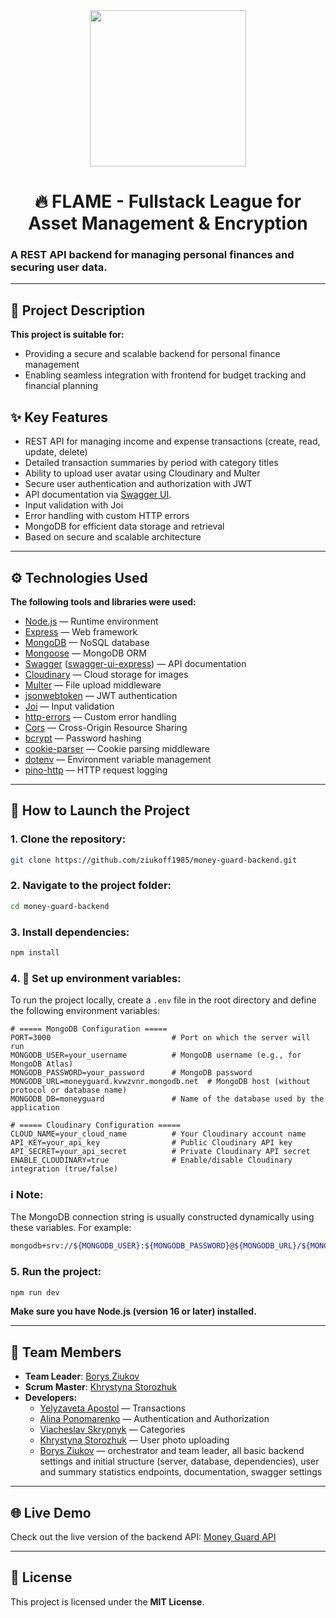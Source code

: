 <div align="center">
    <img src="https://i.imgur.com/GuI9t8v.png" width="250" height="250">
</div>
<div align="center">

# 🔥 FLAME - Fullstack League for Asset Management & Encryption

</div>

### A REST API backend for managing personal finances and securing user data.

---

## 📄 Project Description

**This project is suitable for:**

- Providing a secure and scalable backend for personal finance management
- Enabling seamless integration with frontend for budget tracking and financial planning

## ✨ Key Features

- REST API for managing income and expense transactions (create, read, update, delete)
- Detailed transaction summaries by period with category titles
- Ability to upload user avatar using Cloudinary and Multer
- Secure user authentication and authorization with JWT
- API documentation via [Swagger UI](https://money-guard-backend-ulen.onrender.com/api-docs/).
- Input validation with Joi
- Error handling with custom HTTP errors
- MongoDB for efficient data storage and retrieval
- Based on secure and scalable architecture

---

## ⚙️ Technologies Used

**The following tools and libraries were used:**

- [Node.js](https://nodejs.org/) — Runtime environment
- [Express](https://expressjs.com/) — Web framework
- [MongoDB](https://www.mongodb.com/) — NoSQL database
- [Mongoose](https://mongoosejs.com/) — MongoDB ORM
- [Swagger](https://swagger.io/) ([swagger-ui-express](https://www.npmjs.com/package/swagger-ui-express)) — API documentation
- [Cloudinary](https://cloudinary.com/) — Cloud storage for images
- [Multer](https://www.npmjs.com/package/multer) — File upload middleware
- [jsonwebtoken](https://www.npmjs.com/package/jsonwebtoken) — JWT authentication
- [Joi](https://joi.dev/) — Input validation
- [http-errors](https://www.npmjs.com/package/http-errors) — Custom error handling
- [Cors](https://www.npmjs.com/package/cors) — Cross-Origin Resource Sharing
- [bcrypt](https://www.npmjs.com/package/bcrypt) — Password hashing
- [cookie-parser](https://www.npmjs.com/package/cookie-parser) — Cookie parsing middleware
- [dotenv](https://www.npmjs.com/package/dotenv) — Environment variable management
- [pino-http](https://www.npmjs.com/package/pino-http) — HTTP request logging

---

## 🚀 How to Launch the Project

### 1. Clone the repository:

```bash
git clone https://github.com/ziukoff1985/money-guard-backend.git
```

### 2. Navigate to the project folder:

```bash
cd money-guard-backend
```

### 3. Install dependencies:

```bash
npm install
```

### 4. 🔐 Set up environment variables:

To run the project locally, create a `.env` file in the root directory and define the following environment variables:

```env
# ===== MongoDB Configuration =====
PORT=3000                           # Port on which the server will run
MONGODB_USER=your_username          # MongoDB username (e.g., for MongoDB Atlas)
MONGODB_PASSWORD=your_password      # MongoDB password
MONGODB_URL=moneyguard.kvwzvnr.mongodb.net  # MongoDB host (without protocol or database name)
MONGODB_DB=moneyguard               # Name of the database used by the application

# ===== Cloudinary Configuration =====
CLOUD_NAME=your_cloud_name          # Your Cloudinary account name
API_KEY=your_api_key                # Public Cloudinary API key
API_SECRET=your_api_secret          # Private Cloudinary API secret
ENABLE_CLOUDINARY=true              # Enable/disable Cloudinary integration (true/false)
```

### ℹ️ Note:

The MongoDB connection string is usually constructed dynamically using these variables. For example:

```bash
mongodb+srv://${MONGODB_USER}:${MONGODB_PASSWORD}@${MONGODB_URL}/${MONGODB_DB}?retryWrites=true&w=majority
```

### 5. Run the project:

```bash
npm run dev
```

**Make sure you have Node.js (version 16 or later) installed.**

---

## 👥 Team Members

- **Team Leader**: [Borys Ziukov](https://github.com/ziukoff1985)
- **Scrum Master**: [Khrystyna Storozhuk](https://github.com/kris9899)
- **Developers:**
  - [Yelyzaveta Apostol](https://github.com/llizzokk) — Transactions
  - [Alina Ponomarenko](https://github.com/perpera) — Authentication and Authorization
  - [Viacheslav Skrypnyk](https://github.com/Seresun) — Categories
  - [Khrystyna Storozhuk](https://github.com/kris9899) — User photo uploading
  - [Borys Ziukov](https://github.com/ziukoff1985) — orchestrator and team leader, all basic backend settings and initial structure (server, database, dependencies), user and summary statistics endpoints, documentation, swagger settings

---

## 🌐️ Live Demo

Check out the live version of the backend API: [Money Guard API](https://money-guard-backend-ulen.onrender.com/api-docs/)

---

## 📜 License

This project is licensed under the **MIT License**.
